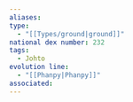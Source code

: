 ```yaml
---
aliases: 
type:
  - "[[Types/ground|ground]]"
national dex number: 232
tags:
  - Johto
evolution line:
  - "[[Phanpy|Phanpy]]"
associated: 
---
```


